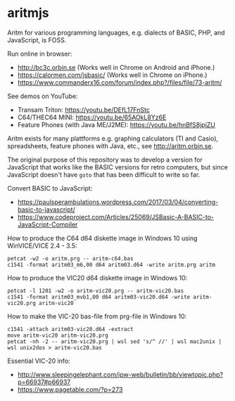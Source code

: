 # aritmjs
Aritm for various programming languages, e.g. dialects of BASIC, PHP, and JavaScript, is FOSS.

Run online in browser:
* http://bc3c.orbin.se (Works well in Chrome on Android and iPhone.)
* https://calormen.com/jsbasic/ (Works well in Chrome on iPhone.)
* https://www.commanderx16.com/forum/index.php?/files/file/73-aritm/

See demos on YouTube:
* Transam Triton: https://youtu.be/DEfL17FnStc
* C64/THEC64 MINI: https://youtu.be/65AOkL8Yz6E
* Feature Phones (with Java ME/J2ME): https://youtu.be/hnBfS8jpjZU

Aritm exists for many plattforms e.g. graphing calculators (TI and Casio), spreadsheets, feature phones with Java, etc., see http://aritm.orbin.se. 

The original purpose of this repository was to develop a version for JavaScript that works like the BASIC versions for retro computers, but since
JavaScript doesn't have `goto` that has been difficult to write so far.

Convert BASIC to JavaScript:
* https://paulsperambulations.wordpress.com/2017/03/04/converting-basic-to-javascript/
* https://www.codeproject.com/Articles/25069/JSBasic-A-BASIC-to-JavaScript-Compiler

How to produce the C64 d64 diskette image in Windows 10 using WinVICE/VICE 2.4 - 3.5:

    petcat -w2 -o aritm.prg -- aritm-c64.bas
    c1541 -format aritm03_m6,00 d64 aritm03.d64 -write aritm.prg aritm

How to produce the VIC20 d64 diskette image in Windows 10:

    petcat -l 1201 -w2 -o aritm-vic20.prg -- aritm-vic20.bas
    c1541 -format aritm03_mvb1,00 d64 aritm03-vic20.d64 -write aritm-vic20.prg aritm-vic20
    
How to make the VIC-20 bas-file from prg-file in Windows 10:

    c1541 -attach aritm03-vic20.d64 -extract
    move aritm-vic20 aritm-vic20.prg
    petcat -nh -2 -- aritm-vic20.prg | wsl sed 's/^ //' | wsl mac2unix | wsl unix2dos > aritm-vic20.bas

Essential VIC-20 info:
* http://www.sleepingelephant.com/ipw-web/bulletin/bb/viewtopic.php?p=66937#p66937
* https://www.pagetable.com/?p=273
